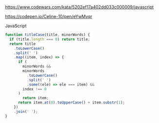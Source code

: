 https://www.codewars.com/kata/5202ef17a402dd033c000009/javascript

https://codepen.io/Celine-10/pen/eYwMvqr

JavaScript

```js
function titleCase(title, minorWords) {
  if (title.length === 0) return title;
  return title
    .toLowerCase()
    .split(' ')
    .map((item, index) => {
      if (
        minorWords &&
        minorWords
          .toLowerCase()
          .split(' ')
          .some((ele) => ele === item) &&
        index !== 0
      )
        return item;
      return item.at(0).toUpperCase() + item.substr(1);
    })
    .join(' ');
}
```

